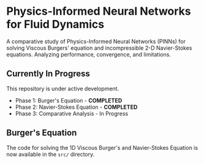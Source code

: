 # Physics-Informed Neural Networks for Fluid Dynamics
A comparative study of Physics-Informed Neural Networks (PINNs) for solving Viscous Burgers' equation and incompressible 2-D Navier-Stokes equations. Analyzing performance, convergence, and limitations.

## Currently In Progress 
This repository is under active development.
*   Phase 1: Burger's Equation - **COMPLETED** 
*   Phase 2: Navier-Stokes Equation - **COMPLETED** 
*   Phase 3: Comparative Analysis - In Progress

## Burger's Equation
The code for solving the 1D Viscous Burger's and Navier-Stokes Equation is now available in the `src/` directory.
